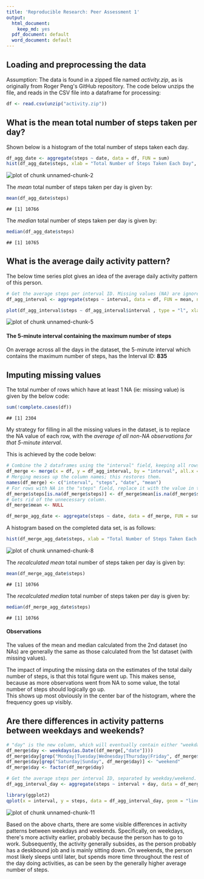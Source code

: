 ```yaml
---
title: 'Reproducible Research: Peer Assessment 1'
output:
  html_document:
    keep_md: yes
  pdf_document: default
  word_document: default
---
```



## Loading and preprocessing the data
Assumption: The data is found in a zipped file named *activity.zip*, as is originally from Roger Peng's GitHub repository.
The code below unzips the file, and reads in the CSV file into a dataframe for processing:

```r
df <- read.csv(unzip("activity.zip"))
```

## What is the mean total number of steps taken per day?
Shown below is a histogram of the total number of steps taken each day.

```r
df_agg_date <- aggregate(steps ~ date, data = df, FUN = sum)
hist(df_agg_date$steps, xlab = "Total Number of Steps Taken Each Day", main = "Histogram of Total Number of Steps Taken Each Day")
```

![plot of chunk unnamed-chunk-2](figure/unnamed-chunk-2.png) 

The *mean* total number of steps taken per day is given by:

```r
mean(df_agg_date$steps)
```

```
## [1] 10766
```

The *median* total number of steps taken per day is given by:

```r
median(df_agg_date$steps)
```

```
## [1] 10765
```


## What is the average daily activity pattern?
The below time series plot gives an idea of the average daily activity pattern of this person.

```r
# Get the average steps per interval ID. Missing values (NA) are ignored, ie: the observation with the missing value is omitted entirely.
df_agg_interval <- aggregate(steps ~ interval, data = df, FUN = mean, na.action = na.omit) 

plot(df_agg_interval$steps ~ df_agg_interval$interval , type = "l", xlab = "Interval ID", ylab = "Average Number of Steps")
```

![plot of chunk unnamed-chunk-5](figure/unnamed-chunk-5.png) 

#### The 5-minute interval containing the maximum number of steps
On average across all the days in the dataset, the 5-minute interval which contains the maximum number of steps, has the Interval ID: **835**


## Imputing missing values
The total number of rows which have at least 1 NA (ie: missing value) is given by the below code:

```r
sum(!complete.cases(df))
```

```
## [1] 2304
```

My strategy for filling in all the missing values in the dataset, is to replace the NA value of each row, with the *average of all non-NA observations for that 5-minute interval*.

This is achieved by the code below:

```r
# Combine the 2 dataframes using the "interval" field, keeping all rows from the original data frame.
df_merge <- merge(x = df, y = df_agg_interval, by = "interval", all.x = TRUE)
# Merging messes up the column names; this restores them.
names(df_merge) <- c("interval", "steps", "date", "mean")
# For rows with NA in the "steps" field, replace it with the value in the "mean" field.
df_merge$steps[is.na(df_merge$steps)] <- df_merge$mean[is.na(df_merge$steps)]
# Gets rid of the unnecessary column.
df_merge$mean <- NULL

df_merge_agg_date <- aggregate(steps ~ date, data = df_merge, FUN = sum)
```

A histogram based on the completed data set, is as follows:

```r
hist(df_merge_agg_date$steps, xlab = "Total Number of Steps Taken Each Day", main = "Histogram of Total Number of Steps Taken Each Day (No NAs)")
```

![plot of chunk unnamed-chunk-8](figure/unnamed-chunk-8.png) 

The *recalculated mean* total number of steps taken per day is given by:

```r
mean(df_merge_agg_date$steps)
```

```
## [1] 10766
```

The *recalculated median* total number of steps taken per day is given by:

```r
median(df_merge_agg_date$steps)
```

```
## [1] 10766
```

#### Observations
The values of the mean and median calculated from the 2nd dataset (no NAs) are generally the same as those calculated from the 1st dataset (with missing values).  

The impact of imputing the missing data on the estimates of the total daily number of steps, is that this total figure went up. This makes sense, because as more observations went from NA to some value, the total number of steps should logically go up.  
This shows up most obviously in the center bar of the histogram, where the frequency goes up visibly.  


## Are there differences in activity patterns between weekdays and weekends?

```r
# "day" is the new column, which will eventually contain either "weekday" or "weekend".
df_merge$day <- weekdays(as.Date((df_merge[,"date"])))
df_merge$day[grep("Monday|Tuesday|Wednesday|Thursday|Friday", df_merge$day)] <- "weekday"
df_merge$day[grep("Saturday|Sunday", df_merge$day)] <- "weekend"
df_merge$day <- factor(df_merge$day)

# Get the average steps per interval ID, separated by weekday/weekend.
df_agg_interval_day <- aggregate(steps ~ interval + day, data = df_merge, FUN = mean) 

library(ggplot2)
qplot(x = interval, y = steps, data = df_agg_interval_day, geom = "line", color = day, xlab = "Interval ID", ylab = "Average Number of Steps") + facet_wrap( ~ day, nrow = 2)
```

![plot of chunk unnamed-chunk-11](figure/unnamed-chunk-11.png) 

Based on the above charts, there are some visible differences in activity patterns between weekdays and weekends. Specifically, on weekdays, there's more activity earlier, probably because the person has to go to work. Subsequently, the activity generally subsides, as the person probably has a deskbound job and is mainly sitting down. 
On weekends, the person most likely sleeps until later, but spends more time throughout the rest of the day doing activities, as can be seen by the generally higher average number of steps.
